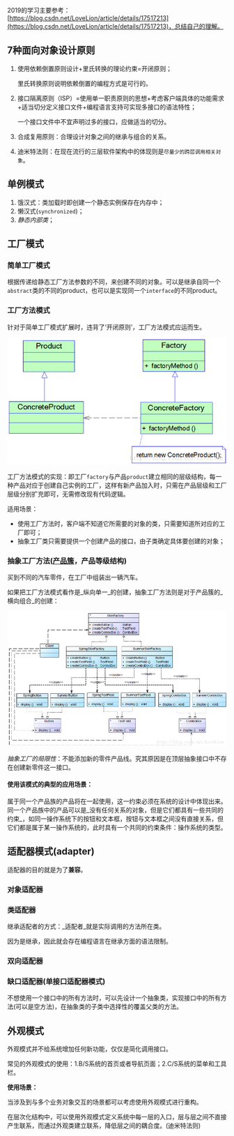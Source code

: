 2019的学习主要参考：[https://blog.csdn.net/LoveLion/article/details/17517213](https://blog.csdn.net/LoveLion/article/details/17517213)，总结自己的理解。

## 7种面向对象设计原则

1. 使用依赖倒置原则设计+里氏转换的理论约束=开闭原则；

   里氏转换原则说明依赖倒置的编程方式是可行的。

2. 接口隔离原则（ISP）=使用单一职责原则的思想+考虑客户端具体的功能需求+适当切分定义接口文件+编程语言支持可实现多接口的语法特性；

   一个接口文件中不宜声明过多的接口，应做适当的切分。

3. 合成复用原则：合理设计对象之间的继承与组合的关系。
4. 迪米特法则：在现在流行的三层软件架构中的体现则是`尽量少的跨层调用相关对象`。

## 单例模式

1. 饿汉式：类加载时即创建一个静态实例保存在内存中；
2. 懒汉式(`synchronized`)；
3. _静态内部类_；

## 工厂模式

### 简单工厂模式

根据传递给静态工厂方法参数的不同，来创建不同的对象。可以是继承自同一个`abstract`类的不同的product，也可以是实现同一个`interface`的不同product。

### 工厂方法模式

针对于简单工厂模式扩展时，违背了‘开闭原则’，工厂方法模式应运而生。

![](20130712101002890.jpg)

工厂方法模式的实现：即工厂`factory`与产品`product`建立相同的层级结构，每一种产品对应于创建自己实例的工厂，这样有新产品加入时，只需在产品层级和工厂层级分别扩充即可，无需修改现有代码逻辑。

适用场景：

- 使用工厂方法时，客户端不知道它所需要的对象的类，只需要知道所对应的工厂即可；
- 抽象工厂类只需要提供一个创建产品的接口，由子类确定具体要创建的对象；

### 抽象工厂方法(<u>产品簇</u>，产品等级结构)

买到不同的汽车零件，在工厂中组装出一辆汽车。

如果把工厂方法模式看作是_纵向单一_的创建，抽象工厂方法则是对于产品簇的_横向组合_的创建：

![](20130713164620203.jpg)

_抽象工厂的局限性_：不能添加新的零件产品线。究其原因是在顶层抽象接口中不存在创建新零件这一接口。

#### 使用该模式的典型的应用场景：

属于同一个产品族的产品将在一起使用，这一约束必须在系统的设计中体现出来。同一个产品族中的产品可以是_没有任何关系的对象，但是它们都具有一些共同的约束_，如同一操作系统下的按钮和文本框，按钮与文本框之间没有直接关系，但它们都是属于某一操作系统的，此时具有一个共同的约束条件：操作系统的类型。

## 适配器模式(adapter)

适配器的目的就是为了**兼容**。

### 对象适配器



### 类适配器

继承适配者的方式：_适配者_就是实际调用的方法所在类。

因为是继承，因此就会存在编程语言在继承方面的语法限制。

### 双向适配器



### 缺口适配器(单接口适配器模式)

不想使用一个接口中的所有方法时，可以先设计一个抽象类，实现接口中的所有方法(可以是空方法)，在抽象类的子类中选择性的覆盖父类的方法。

## 外观模式

外观模式并不给系统增加任何新功能，仅仅是简化调用接口。

常见的外观模式的使用：1.B/S系统的首页或者导航页面；2.C/S系统的菜单和工具栏。

**使用场景：**

当涉及到与多个业务对象交互的场景都可以考虑使用外观模式进行重构。

在层次化结构中，可以使用外观模式定义系统中每一层的入口，层与层之间不直接产生联系，而通过外观类建立联系，降低层之间的耦合度。(迪米特法则)